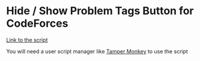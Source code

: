 # Hide / Show Problem Tags Button for CodeForces

[Link to the script](https://github.com/vishalagrawal22/tag-hider-codeforces/blob/main/script.user.js)

You will need a user script manager like [Tamper Monkey](https://www.tampermonkey.net/) to use the script
